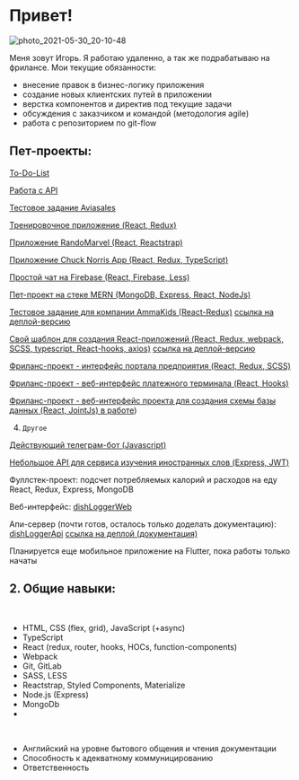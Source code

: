 # Привет!

![photo_2021-05-30_20-10-48](https://user-images.githubusercontent.com/45808770/120111584-bf9b7180-c172-11eb-814f-18b4d39bc4c0.jpg)


Меня зовут Игорь. Я работаю удаленно, а так же подрабатываю на фрилансе.
Мои текущие обязанности:<br>
- внесение правок в бизнес-логику приложения
- создание новых клиентских путей в приложении
- верстка компонентов и директив под текущие задачи
- обсуждения с заказчиком и командой (методология agile)
- работа с репозиторием по git-flow<br>


## Пет-проекты:

[To-Do-List](https://github.com/Areave/reactStudyToDoApp#readme)

[Работа с API](https://github.com/Areave/studyReactApp#readme)

[Тестовое задание Aviasales](https://github.com/Areave/aviasales-test#readme)<br>

[Тренировочное приложение (React, Redux)](https://github.com/Areave/resto#readme)<br>

[Приложение RandoMarvel (React, Reactstrap)](https://github.com/Areave/RandoMarvel#readme)

[Приложение Chuck Norris App (React, Redux, TypeScript)](https://github.com/Areave/chuck-norris-app#readme)

[Простой чат на Firebase (React, Firebase, Less)](https://github.com/Areave/fireChat#readme)

[Пет-проект на стеке MERN (MongoDB, Express, React, NodeJs)](https://github.com/Areave/mern3)

[Тестовое задание для компании AmmaKids (React-Redux)](https://github.com/Areave/amakids-test)
[ссылка на деплой-версию](https://amakids-test.vercel.app)

[Свой шаблон для создания React-приложений (React, Redux, webpack, SCSS, typescript, React-hooks, axios)](https://react-webpack-template-orpin.vercel.app)
[ссылка на деплой-версию](https://react-webpack-template2.vercel.app)

[Фриланс-проект - интерфейс портала предприятия (React, Redux, SCSS)](https://github.com/Areave/zaslon#readme)

[Фриланс-проект - веб-интерфейс платежного терминала (React, Hooks)](https://github.com/Areave/terminal-react#readme)

[Фриланс-проект - веб-интерфейс проекта для создания схемы базы данных (React, JointJs) в работе](https://no-code-app-rho.vercel.app))

4. `Другое`

[Действующий телеграм-бот (Javascript)](https://github.com/Areave/tgbot)

[Небольшое API для сервиса изучения иностранных слов (Express, JWT)](https://github.com/Areave/lang-api)

Фуллстек-проект: подсчет потребляемых калорий и расходов на еду
React, Redux, Express, MongoDB

Веб-интерфейс:
[dishLoggerWeb](https://github.com/Areave/dishLoggerWeb)

Апи-сервер (почти готов, осталось только доделать документацию):
[dishLoggerApi](https://github.com/Areave/dishLoggerApi)
[ссылка на деплой (документация)](https://dish-logger.onrender.com/api/documentation/)

Планируется еще мобильное приложение на Flutter, пока работы только начаты
 <br>
 
 ## 2. Общие навыки:
  <br>
  
- HTML, CSS (flex, grid), JavaScript (+async)
- TypeScript
- React (redux, router, hooks, HOCs, function-components)
- Webpack
- Git, GitLab
- SASS, LESS
- Reactstrap, Styled Components, Materialize
- Node.js (Express)
- MongoDb
- 
 <br>

- Английский на уровне бытового общения и чтения документации
- Способность к адекватному коммуницированию
- Ответственность


<br>

